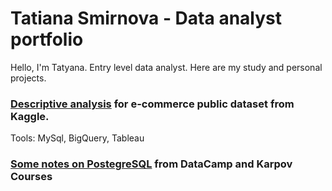 # Tatiana Smirnova -  Data analyst portfolio
Hello, I'm Tatyana. Entry level data analyst.
Here are my study and personal projects.

### [Descriptive analysis](https://github.com/tata411/SQL_EDA_project) for e-commerce public dataset from Kaggle.
Tools: MySql, BigQuery, Tableau 

### [Some notes on PostegreSQL](https://github.com/tata411/SQL_tutorials/tree/main) from DataCamp and Karpov Courses

